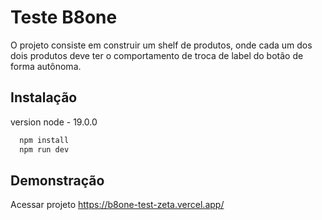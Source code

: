 # Teste B8one

O projeto consiste em construir um shelf de produtos, onde cada um dos dois produtos deve ter o comportamento de troca de label do botão de forma autônoma.

## Instalação

version node - 19.0.0

```bash
  npm install
  npm run dev
```

## Demonstração

Acessar projeto https://b8one-test-zeta.vercel.app/
